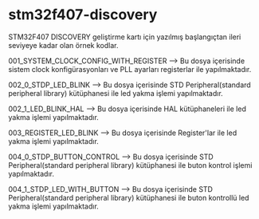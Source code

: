 # stm32f407-discovery
STM32F407 DISCOVERY geliştirme kartı için yazılmış başlangıçtan ileri seviyeye kadar olan örnek kodlar.

001_SYSTEM_CLOCK_CONFIG_WITH_REGISTER --> Bu dosya içerisinde sistem clock konfigürasyonları ve PLL ayarları registerlar ile yapılmaktadır.

002_0_STDP_LED_BLINK --> Bu dosya içerisinde STD Peripheral(standard peripheral library) kütüphanesi ile led yakma işlemi yapılmaktadır.

002_1_LED_BLINK_HAL --> Bu dosya içerisinde HAL kütüphaneleri ile led yakma işlemi yapılmaktadır.

003_REGISTER_LED_BLINK --> Bu dosya içerisinde Register'lar ile led yakma işlemi yapılmaktadır.

004_0_STDP_BUTTON_CONTROL --> Bu dosya içerisinde STD Peripheral(standard peripheral library) kütüphanesi ile buton kontrol işlemi yapılmaktadır.

004_1_STDP_LED_WITH_BUTTON --> Bu dosya içerisinde STD Peripheral(standard peripheral library) kütüphanesi ile buton kontrollü led yakma işlemi yapılmaktadır.
